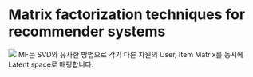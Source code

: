 

# Matrix factorization techniques for recommender systems

![](https://blog.kakaocdn.net/dn/HyxOt/btrai8udf7O/Rf2rHocxWxvst2XYoJi2w1/img.png)
MF는 SVD와 유사한 방법으로 각기 다른 차원의 User, Item Matrix를 동시에 Latent space로 매핑합니다.
<!--stackedit_data:
eyJoaXN0b3J5IjpbOTM1MTgxMjEwLDczMDk5ODExNl19
-->